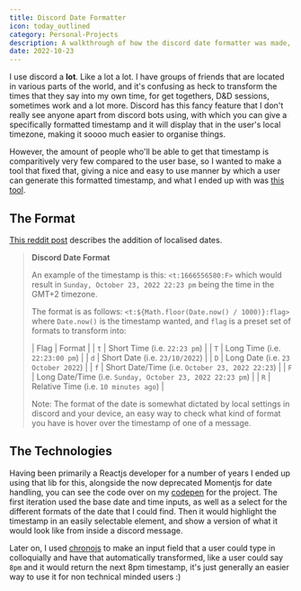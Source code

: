```yaml
---
title: Discord Date Formatter
icon: today_outlined
category: Personal-Projects
description: A walkthrough of how the discord date formatter was made, a tool that gives an easy to use interface to send localised datetimes in discord.
date: 2022-10-23
---
```


I use discord a **lot**. Like a lot a lot. I have groups of friends that are located in various parts of the world, and it's confusing as heck to transform the times that they say into my own time, for get togethers, D&D sessions, sometimes work and a lot more. Discord has this fancy feature that I don't really see anyone apart from discord bots using, with which you can give a specifically formatted timestamp and it will display that in the user's local timezone, making it soooo much easier to organise things.

However, the amount of people who'll be able to get that timestamp is comparitively very few compared to the user base, so I wanted to make a tool that fixed that, giving a nice and easy to use manner by which a user can generate this formatted timestamp, and what I ended up with was [this tool](https://zeraphie.github.io/discord-date-formatter/).

## The Format

[This reddit post](https://www.reddit.com/r/discordapp/comments/ob2h2l/discord_added_new_timestamp_formatting/) describes the addition of localised dates.

> **Discord Date Format**
> 
> An example of the timestamp is this: `<t:1666556580:F>` which would result in `Sunday, October 23, 2022 22:23 pm` being the time in the GMT+2 timezone.
>
> The format is as follows: `<t:${Math.floor(Date.now() / 1000)}:flag>` where `Date.now()` is the timestamp wanted, and `flag` is a preset set of formats to transform into:
> 
> | Flag | Format |
> | `t` | Short Time (i.e. `22:23 pm`) |
> | `T` | Long Time (i.e. `22:23:00 pm`) |
> | `d` | Short Date (i.e. `23/10/2022`) |
> | `D` | Long Date (i.e. `23 October 2022`) |
> | `f` | Short Date/Time (i.e. `October 23, 2022 22:23`) |
> | `F` | Long Date/Time (i.e. `Sunday, October 23, 2022 22:23 pm`) |
> | `R` | Relative Time (i.e. `10 minutes ago`) |
>
> Note: The format of the date is somewhat dictated by local settings in discord and your device, an easy way to check what kind of format you have is hover over the timestamp of one of a message.

## The Technologies
Having been primarily a Reactjs developer for a number of years I ended up using that lib for this, alongside the now deprecated Momentjs for date handling, you can see the code over on my [codepen](https://codepen.io/chrysokitty/pen/YzrBEQv) for the project. The first iteration used the base date and time inputs, as well as a select for the different formats of the date that I could find. Then it would highlight the timestamp in an easily selectable element, and show a version of what it would look like from inside a discord message.

Later on, I used [chronojs](https://github.com/wanasit/chrono) to make an input field that a user could type in colloquially and have that automatically transformed, like a user could say `8pm` and it would return the next 8pm timestamp, it's just generally an easier way to use it for non technical minded users :)

